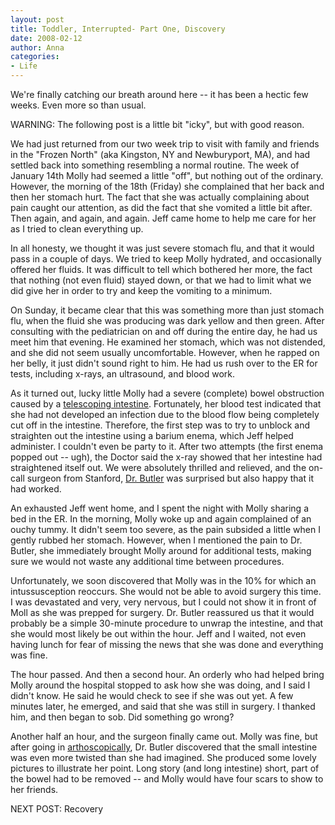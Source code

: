 ```yaml
---
layout: post
title: Toddler, Interrupted- Part One, Discovery
date: 2008-02-12
author: Anna
categories:
- Life
---
```


We're finally catching our breath around here -- it has been a hectic few weeks. Even more so than usual. 

WARNING: The following post is a little bit "icky", but with good reason.

We had just returned from our two week trip to visit with family and friends in the "Frozen North" (aka Kingston, NY and Newburyport, MA), and had settled back into something resembling a normal routine. The week of January 14th Molly had seemed a little "off", but nothing out of the ordinary. However, the morning of the 18th (Friday) she complained that her back and then her stomach hurt. The fact that she was actually complaining about pain caught our attention, as did the fact that she vomited a little bit after. Then again, and again, and again. Jeff came home to help me care for her as I tried to clean everything up.

In all honesty, we thought it was just severe stomach flu, and that it would pass in a couple of days. We tried to keep Molly hydrated, and occasionally offered her fluids. It was difficult to tell which bothered her more, the fact that nothing (not even fluid) stayed down, or that we had to limit what we did give her in order to try and keep the vomiting to a minimum.

On Sunday, it became clear that this was something more than just stomach flu, when the fluid she was producing was dark yellow and then green. After consulting with the pediatrician on and off during the entire day, he had us meet him that evening. He examined her stomach, which was not distended, and she did not seem usually uncomfortable. However, when he rapped on her belly, it just didn't sound right to him. He had us rush over to the ER for tests, including x-rays, an ultrasound, and blood work. 

As it turned out, lucky little Molly had a severe (complete) bowel obstruction caused by a [telescoping intestine](http://www.lpch.org/diseaseHealthInfo/HealthLibrary/digest/intussus.html). Fortunately, her blood test indicated that she had not developed an infection due to the blood flow being completely cut off in the intestine. Therefore, the first step was to try to unblock and straighten out the intestine using a barium enema, which Jeff helped administer. I couldn't even be party to it. After two attempts (the first enema popped out -- ugh), the Doctor said the x-ray showed that her intestine had straightened itself out. We were absolutely thrilled and relieved, and the on-call surgeon from Stanford, [Dr. Butler](http://www.lpch.org/findADoctor/search/doc.pl?doc=20955&resultSet=20955) was surprised but also happy that it had worked.

An exhausted Jeff went home, and I spent the night with Molly sharing a bed in the ER. In the morning, Molly woke up and again complained of an ouchy tummy. It didn't seem too severe, as  the pain subsided a little when I gently rubbed her stomach. However, when I mentioned the pain to Dr. Butler, she immediately brought Molly around for additional tests, making sure we would not waste any additional time between procedures.

Unfortunately, we soon discovered that Molly was in the 10% for which an intussusception reoccurs. She would not be able to avoid surgery this time. I was devastated and very, very nervous, but I could not show it in front of Moll as she was prepped for surgery. Dr. Butler reassured us that it would probably be a simple 30-minute procedure to unwrap the intestine, and that she would most likely be out within the hour. Jeff and I waited, not even having lunch for fear of missing the news that she was done and everything was fine. 

The hour passed. And then a second hour. An orderly who had helped bring Molly around the hospital stopped to ask how she was doing, and I said I didn't know. He said he would check to see if she was out yet. A few minutes later, he emerged, and said that she was still in surgery. I thanked him, and then began to sob. Did something go wrong?

Another half an hour, and the surgeon finally came out. Molly was fine, but after going in [arthoscopically](http://en.wikipedia.org/wiki/Arthroscopy), Dr. Butler discovered that the small intestine was even more twisted than she had imagined. She produced some lovely pictures to illustrate her point. Long story (and long intestine) short, part of the bowel had to be removed --  and Molly would have four scars to show to her friends.

NEXT POST: Recovery